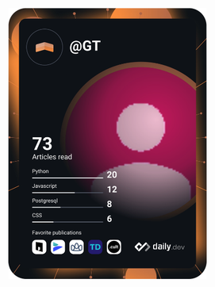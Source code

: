 <a href="https://app.daily.dev/GT"><img src="https://github.com/gtramoy/gtramoy/blob/main/devcard.svg" width="400" alt="Gaelle T.'s Dev Card"/></a>
